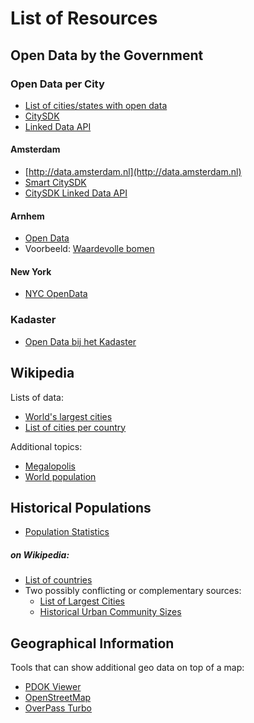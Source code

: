 # List of Resources

## Open Data by the Government

### Open Data per City

- [List of cities/states with open data](http://simplystatistics.org/2012/01/02/list-of-cities-states-with-open-data-help-me-find/)  
- [CitySDK](http://www.citysdk.eu)  
- [Linked Data API](http://www.citysdk.eu/citysdk-toolkit/using-the-apis/linked-data-platform/)

#### Amsterdam

- [http://data.amsterdam.nl](http://data.amsterdam.nl)  
- [Smart CitySDK](http://amsterdamsmartcity.com/projects/detail/id/68/slug/smart-citysdk)  
- [CitySDK Linked Data API](http://citysdk.waag.org)

#### Arnhem

- [Open Data](https://www.arnhem.nl/Bestuur/Overig/open_data)  
- Voorbeeld: [Waardevolle bomen](https://data.overheid.nl/data/dataset/waardevolle-bomen-arnhem)

#### New York

- [NYC OpenData](https://nycopendata.socrata.com)

### Kadaster

- [Open Data bij het Kadaster](http://www.kadaster.nl/web/Themas/Open-data.htm)

## Wikipedia

Lists of data:

- [World's largest cities](https://en.wikipedia.org/wiki/World%27s_largest_cities)
- [List of cities per country](https://en.wikipedia.org/wiki/Lists_of_cities_by_country)

Additional topics:

- [Megalopolis](https://en.wikipedia.org/wiki/Megalopolis_%28city_type%29)
- [World population](https://en.wikipedia.org/wiki/World_population)

## Historical Populations

- [Population Statistics](http://www.populstat.info)

##### on Wikipedia:
- [List of countries](https://en.wikipedia.org/wiki/List_of_countries_by_past_and_future_population)
- Two possibly conflicting or complementary sources:
	- [List of Largest Cities](https://en.wikipedia.org/wiki/List_of_largest_cities_throughout_history)
	- [Historical Urban Community Sizes](https://en.wikipedia.org/wiki/Historical_urban_community_sizes)

## Geographical Information

Tools that can show additional geo data on top of a map:

- [PDOK Viewer](http://pdokviewer.pdok.nl)  
- [OpenStreetMap](http://www.openstreetmap.org/#map=5/51.509/-0.088)  
- [OverPass Turbo](https://overpass-turbo.eu)  